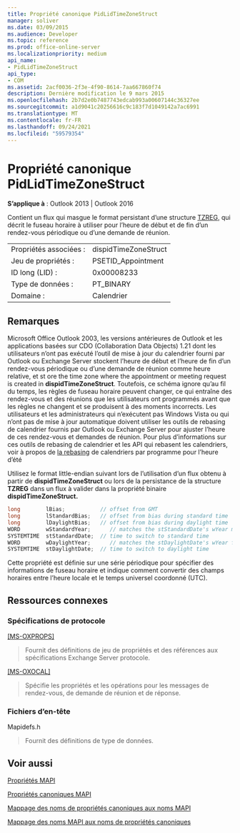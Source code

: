 ```yaml
---
title: Propriété canonique PidLidTimeZoneStruct
manager: soliver
ms.date: 03/09/2015
ms.audience: Developer
ms.topic: reference
ms.prod: office-online-server
ms.localizationpriority: medium
api_name:
- PidLidTimeZoneStruct
api_type:
- COM
ms.assetid: 2acf0036-2f3e-4f90-8614-7aa667860f74
description: Dernière modification le 9 mars 2015
ms.openlocfilehash: 2b7d2e0b7487743edcab993a00607144c36327ee
ms.sourcegitcommit: a1d9041c20256616c9c183f7d1049142a7ac6991
ms.translationtype: MT
ms.contentlocale: fr-FR
ms.lasthandoff: 09/24/2021
ms.locfileid: "59579354"
---
```

# <a name="pidlidtimezonestruct-canonical-property"></a>Propriété canonique PidLidTimeZoneStruct

  
  
**S’applique à** : Outlook 2013 | Outlook 2016 
  
Contient un flux qui masgue le format persistant d’une structure [TZREG,](https://msdn.microsoft.com/library/bb820983%28v=office.12%29.aspx) qui décrit le fuseau horaire à utiliser pour l’heure de début et de fin d’un rendez-vous périodique ou d’une demande de réunion. 
  
|||
|:-----|:-----|
|Propriétés associées :  <br/> |dispidTimeZoneStruct  <br/> |
|Jeu de propriétés :  <br/> |PSETID_Appointment  <br/> |
|ID long (LID) :  <br/> |0x00008233  <br/> |
|Type de données :  <br/> |PT_BINARY  <br/> |
|Domaine :  <br/> |Calendrier  <br/> |
   
## <a name="remarks"></a>Remarques

Microsoft Office Outlook 2003, les versions antérieures de Outlook et les applications basées sur CDO (Collaboration Data Objects) 1.21 dont les utilisateurs n’ont pas exécuté l’outil de mise à jour du calendrier fourni par Outlook ou Exchange Server stockent l’heure de début et l’heure de fin d’un rendez-vous périodique ou d’une demande de réunion comme heure relative, et st ore the time zone where the appointment or meeting request is created in **dispidTimeZoneStruct**. Toutefois, ce schéma ignore qu’au fil du temps, les règles de fuseau horaire peuvent changer, ce qui entraîne des rendez-vous et des réunions que les utilisateurs ont programmés avant que les règles ne changent et se produisent à des moments incorrects. Les utilisateurs et les administrateurs qui n’exécutent pas Windows Vista ou qui n’ont pas de mise à jour automatique doivent utiliser les outils de rebasing de calendrier fournis par Outlook ou Exchange Server pour ajuster l’heure de ces rendez-vous et demandes de réunion. Pour plus d’informations sur ces outils de rebasing de calendrier et les API qui rebasent les calendriers, voir à propos de [la rebasing](https://msdn.microsoft.com/library/38b342d9-ab10-04b6-5490-9a45f847a60f%28Office.15%29.aspx) de calendriers par programme pour l’heure d’été
  
Utilisez le format little-endian suivant lors de l’utilisation d’un flux obtenu à partir de **dispidTimeZoneStruct** ou lors de la persistance de la structure **TZREG** dans un flux à valider dans la propriété binaire **dispidTimeZoneStruct.** 
  
```cpp
long        lBias;           // offset from GMT
long        lStandardBias;   // offset from bias during standard time
long        lDaylightBias;   // offset from bias during daylight time
WORD        wStandardYear;      // matches the stStandardDate's wYear member
SYSTEMTIME  stStandardDate;  // time to switch to standard time
WORD        wDaylightYear;      // matches the stDaylightDate's wYear field
SYSTEMTIME  stDaylightDate;  // time to switch to daylight time
```

Cette propriété est définie sur une série périodique pour spécifier des informations de fuseau horaire et indique comment convertir des champs horaires entre l’heure locale et le temps universel coordonné (UTC).
  
## <a name="related-resources"></a>Ressources connexes

### <a name="protocol-specifications"></a>Spécifications de protocole

[[MS-OXPROPS]](https://msdn.microsoft.com/library/09861fde-c8e4-4028-9346-e7c214cfdba1%28Office.15%29.aspx)
  
> Fournit des définitions de jeu de propriétés et des références aux spécifications Exchange Server protocole.
    
[[MS-OXOCAL]](https://msdn.microsoft.com/library/09861fde-c8e4-4028-9346-e7c214cfdba1%28Office.15%29.aspx)
  
> Spécifie les propriétés et les opérations pour les messages de rendez-vous, de demande de réunion et de réponse.
    
### <a name="header-files"></a>Fichiers d’en-tête

Mapidefs.h
  
> Fournit des définitions de type de données.
    
## <a name="see-also"></a>Voir aussi



[Propriétés MAPI](mapi-properties.md)
  
[Propriétés canoniques MAPI](mapi-canonical-properties.md)
  
[Mappage des noms de propriétés canoniques aux noms MAPI](mapping-canonical-property-names-to-mapi-names.md)
  
[Mappage des noms MAPI aux noms de propriétés canoniques](mapping-mapi-names-to-canonical-property-names.md)


